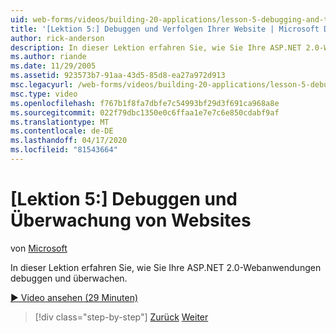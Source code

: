 ```yaml
---
uid: web-forms/videos/building-20-applications/lesson-5-debugging-and-tracing-your-website
title: '[Lektion 5:] Debuggen und Verfolgen Ihrer Website | Microsoft Docs'
author: rick-anderson
description: In dieser Lektion erfahren Sie, wie Sie Ihre ASP.NET 2.0-Webanwendungen debuggen und überwachen.
ms.author: riande
ms.date: 11/29/2005
ms.assetid: 923573b7-91aa-43d5-85d8-ea27a972d913
msc.legacyurl: /web-forms/videos/building-20-applications/lesson-5-debugging-and-tracing-your-website
msc.type: video
ms.openlocfilehash: f767b1f8fa7dbfe7c54993bf29d3f691ca968a8e
ms.sourcegitcommit: 022f79dbc1350e0c6ffaa1e7e7c6e850cdabf9af
ms.translationtype: MT
ms.contentlocale: de-DE
ms.lasthandoff: 04/17/2020
ms.locfileid: "81543664"
---
```

# <a name="lesson-5-debugging-and-tracing-your-website"></a>[Lektion 5:] Debuggen und Überwachung von Websites

von [Microsoft](https://github.com/microsoft)

In dieser Lektion erfahren Sie, wie Sie Ihre ASP.NET 2.0-Webanwendungen debuggen und überwachen.

[&#9654; Video ansehen (29 Minuten)](https://channel9.msdn.com/Blogs/ASP-NET-Site-Videos/lesson-5-debugging-and-tracing-your-website)

> [!div class="step-by-step"]
> [Zurück](lesson-4-understanding-web-application-state.md)
> [Weiter](lesson-6-working-with-stylesheets-and-master-pages.md)
